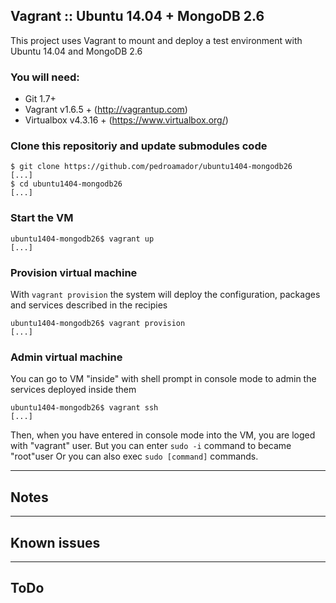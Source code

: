 ## Vagrant :: Ubuntu 14.04 + MongoDB 2.6

This project uses Vagrant to mount and deploy a test environment with Ubuntu 14.04 and MongoDB 2.6

### You will need:

  * Git 1.7+
  * Vagrant v1.6.5 + (http://vagrantup.com)
  * Virtualbox v4.3.16 + (https://www.virtualbox.org/)

### Clone this repositoriy and update submodules code

    $ git clone https://github.com/pedroamador/ubuntu1404-mongodb26
    [...]
    $ cd ubuntu1404-mongodb26
    [...]

### Start the VM

    ubuntu1404-mongodb26$ vagrant up
    [...]

### Provision virtual machine

With `vagrant provision` the system will deploy the configuration, packages and services described in the recipies

    ubuntu1404-mongodb26$ vagrant provision
    [...]

### Admin virtual machine

You can go to VM "inside" with shell prompt in console mode to admin the services deployed inside them

    ubuntu1404-mongodb26$ vagrant ssh
    [...]

Then, when you have entered in console mode into the VM, you are loged with "vagrant" user. 
But you can enter `sudo -i` command to became "root"user
Or you can also exec `sudo [command]` commands.

---

## Notes

---

## Known issues

---

## ToDo
